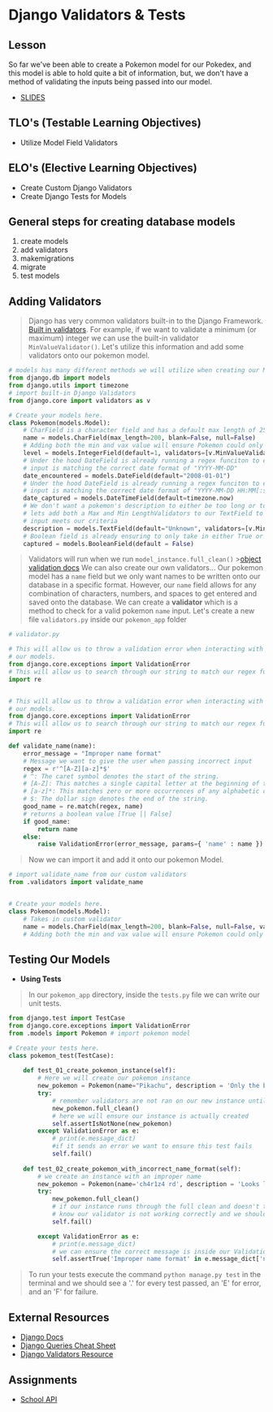 # Django Validators & Tests

## Lesson

So far we've been able to create a Pokemon model for our Pokedex, and this model is able to hold quite a bit of information, but, we don't have a method of validating the inputs being passed into our model.

- [SLIDES](https://docs.google.com/presentation/d/13tjzN-H3L2669Dq88_Gp3fcJJCfxNw2haX0vwWiiuFQ/edit?usp=drive_link)

## TLO's (Testable Learning Objectives)

- Utilize Model Field Validators

## ELO's (Elective Learning Objectives)

- Create Custom Django Validators
- Create Django Tests for Models

## General steps for creating database models

1. create models
2. add validators
3. makemigrations
4. migrate
5. test models

## Adding Validators

> Django has very common validators built-in to the Django Framework. [Built in validators](https://docs.djangoproject.com/en/4.1/ref/validators/#built-in-validators).
> For example, if we want to validate a minimum (or maximum) integer we can use the built-in validator `MinValueValidator()`. Let's utilize this information and add some validators onto our pokemon model.

```py
# models has many different methods we will utilize when creating our Models
from django.db import models
from django.utils import timezone
# import built-in Django Validators
from django.core import validators as v

# Create your models here.
class Pokemon(models.Model):
    # CharField is a character field and has a default max length of 255 characters
    name = models.CharField(max_length=200, blank=False, null=False)
    # Adding both the min and vax value will ensure Pokemon could only go from levels 1-100
    level = models.IntegerField(default=1, validators=[v.MinValueValidator(1), v.MaxValueValidator(100)])
    # Under the hood DateField is already running a regex funciton to ensure 
    # input is matching the correct date format of "YYYY-MM-DD"
    date_encountered = models.DateField(default="2008-01-01")
    # Under the hood DateField is already running a regex funciton to ensure 
    # input is matching the correct date format of "YYYY-MM-DD HH:MM[:ss[.uuuuuu]][TZ]"
    date_captured = models.DateTimeField(default=timezone.now)
    # We don't want a pokemon's description to either be too long or too short so
    # lets add both a Max and Min LengthValidators to our TextField to ensure
    # input meets our criteria
    description = models.TextField(default="Unknown", validators=[v.MinLengthValidator(25), v.MaxLengthValidator(150)])
    # Boolean field is already ensuring to only take in either True or False
    captured = models.BooleanField(default = False)
```

> Validators will run when we run `model_instance.full_clean()` >[object validation docs](https://docs.djangoproject.com/en/4.1/ref/models/instances/#validating-objects)
> We can also create our own validators...
> Our pokemon model has a `name` field but we only want names to be written onto our database in a specific format. However, our `name` field allows for any combination of characters, numbers, and spaces to get entered and saved onto the database.
> We can create a **validator** which is a method to check for a valid pokemon `name` input.
> Let's create a new file `validators.py` inside our `pokemon_app` folder

```python
# validator.py

# This will allow us to throw a validation error when interacting with 
# our models.
from django.core.exceptions import ValidationError
# This will allow us to search through our string to match our regex function
import re


# This will allow us to throw a validation error when interacting with 
# our models.
from django.core.exceptions import ValidationError
# This will allow us to search through our string to match our regex function
import re

def validate_name(name):
    error_message = "Improper name format"
    # Message we want to give the user when passing incorrect input
    regex = r'^[A-Z][a-z]*$'
    # ^: The caret symbol denotes the start of the string.
    # [A-Z]: This matches a single capital letter at the beginning of the string.
    # [a-z]*: This matches zero or more occurrences of any alphabetic character (both uppercase and lowercase) after the first capital letter.
    # $: The dollar sign denotes the end of the string.
    good_name = re.match(regex, name)
    # returns a boolean value [True || False]
    if good_name:
        return name
    else:
        raise ValidationError(error_message, params={ 'name' : name })
```

> Now we can import it and add it onto our pokemon Model.

```python
# import validate_name from our custom validators
from .validators import validate_name


# Create your models here.
class Pokemon(models.Model):
    # Takes in custom validator
    name = models.CharField(max_length=200, blank=False, null=False, validators=[validate_name])
    # Adding both the min and vax value will ensure Pokemon could only go from levels 1-100
```

## Testing Our Models

- **Using Tests**

> In our `pokemon_app` directory, inside the `tests.py` file we can write our unit tests.

```python
from django.test import TestCase
from django.core.exceptions import ValidationError
from .models import Pokemon # import pokemon model

# Create your tests here.
class pokemon_test(TestCase):
    
    def test_01_create_pokemon_instance(self):
        # Here we will create our pokemon instance
        new_pokemon = Pokemon(name="Pikachu", description = 'Only the best electric type pokemon in the show but NOT in the games')
        try:
            # remember validators are not ran on our new instance until we run full_clean
            new_pokemon.full_clean()
            # here we will ensure our instance is actually created
            self.assertIsNotNone(new_pokemon)
        except ValidationError as e:
            # print(e.message_dict)
            #if it sends an error we want to ensure this test fails
            self.fail()
        
    def test_02_create_pokemon_with_incorrect_name_format(self):
        # we create an instance with an improper name
        new_pokemon = Pokemon(name='ch4r1z4 rd', description = 'Looks like a Dragon has wings, breathes fire.. but is not a dragon')
        try:
            new_pokemon.full_clean()
            # if our instance runs through the full clean and doesn't throw an error, than we
            # know our validator is not working correctly and we should fail this test 
            self.fail()

        except ValidationError as e:
            # print(e.message_dict)
            # we can ensure the correct message is inside our ValidationError
            self.assertTrue('Improper name format' in e.message_dict['name'])
```

> To run your tests execute the command `python manage.py test` in the terminal and we should see a '.' for every test passed, an 'E' for error, and an 'F' for failure.

## External Resources

- [Django Docs](https://docs.djangoproject.com/en/2.2/)
- [Django Queries Cheat Sheet](https://github.com/chrisdl/Django-QuerySet-Cheatsheet)
- [Django Validators Resource](https://docs.djangoproject.com/en/2.2/ref/validators/)

## Assignments

- [School API](https://classroom.github.com/a/vP_DvvOV)
